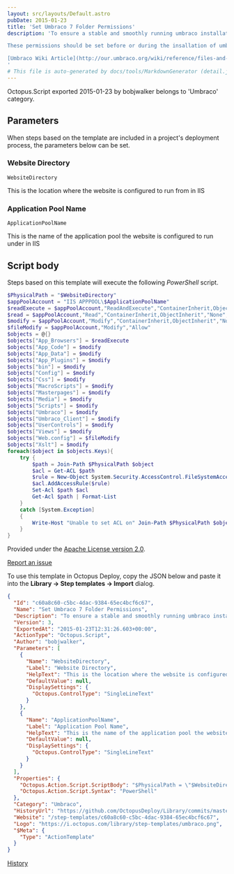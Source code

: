 ```yaml
---
layout: src/layouts/Default.astro
pubDate: 2015-01-23
title: 'Set Umbraco 7 Folder Permissions'
description: 'To ensure a stable and smoothly running umbraco installation, these permissions need to be set correctly.

These permissions should be set before or during the insallation of umbraco. The user with the permissions set are the user used by the Application Pool used by the IIS website (usually Network Service or the IIS_IUSRS group). If in doubt, ask your server admin / hosting company

[Umbraco Wiki Article](http://our.umbraco.org/wiki/reference/files-and-folders/permissions)
'
# This file is auto-generated by docs/tools/MarkdownGenerator (detail.js)
---
```


Octopus.Script exported 2015-01-23 by bobjwalker belongs to 'Umbraco' category.

## Parameters

When steps based on the template are included in a project's deployment process, the parameters below can be set.


<div class="param">

### Website Directory

`WebsiteDirectory`

This is the location where the website is configured to run from in IIS

</div>
        
<div class="param">

### Application Pool Name

`ApplicationPoolName`

This is the name of the application pool the website is configured to run under in IIS

</div>
        

## Script body

Steps based on this template will execute the following *PowerShell* script.

```PowerShell
$PhysicalPath = "$WebsiteDirectory"
$appPoolAccount = "IIS APPPOOL\$ApplicationPoolName"
$readExecute = $appPoolAccount,"ReadAndExecute","ContainerInherit,ObjectInherit","None","Allow"
$read = $appPoolAccount,"Read","ContainerInherit,ObjectInherit","None","Allow"
$modify = $appPoolAccount,"Modify","ContainerInherit,ObjectInherit","None","Allow"
$fileModify = $appPoolAccount,"Modify","Allow"
$objects = @{}
$objects["App_Browsers"] = $readExecute
$objects["App_Code"] = $modify
$objects["App_Data"] = $modify
$objects["App_Plugins"] = $modify
$objects["bin"] = $modify
$objects["Config"] = $modify
$objects["Css"] = $modify
$objects["MacroScripts"] = $modify
$objects["Masterpages"] = $modify
$objects["Media"] = $modify
$objects["Scripts"] = $modify
$objects["Umbraco"] = $modify
$objects["Umbraco_Client"] = $modify
$objects["UserControls"] = $modify
$objects["Views"] = $modify
$objects["Web.config"] = $fileModify
$objects["Xslt"] = $modify
foreach($object in $objects.Keys){
    try {
        $path = Join-Path $PhysicalPath $object
        $acl = Get-ACL $path
        $rule = New-Object System.Security.AccessControl.FileSystemAccessRule($objects[$object])
        $acl.AddAccessRule($rule)
        Set-Acl $path $acl
        Get-Acl $path | Format-List
    }
    catch [System.Exception]
    {
        Write-Host "Unable to set ACL on" Join-Path $PhysicalPath $object
    }
}
```

Provided under the [Apache License version 2.0](https://github.com/OctopusDeploy/Library/blob/master/LICENSE.txt).

[Report an issue](https://github.com/OctopusDeploy/Library/issues/new?assignees=&labels=&projects=&template=bug-report.yml&title=Issue%20with%20Set%20Umbraco%207%20Folder%20Permissions&step-template=Set%20Umbraco%207%20Folder%20Permissions)

<div class="get-json">

To use this template in Octopus Deploy, copy the JSON below and paste it into the **Library → Step templates → Import** dialog.

```json
{
  "Id": "c60a8c60-c5bc-4dac-9384-65ec4bcf6c67",
  "Name": "Set Umbraco 7 Folder Permissions",
  "Description": "To ensure a stable and smoothly running umbraco installation, these permissions need to be set correctly.\n\nThese permissions should be set before or during the insallation of umbraco. The user with the permissions set are the user used by the Application Pool used by the IIS website (usually Network Service or the IIS_IUSRS group). If in doubt, ask your server admin / hosting company\n\n[Umbraco Wiki Article](http://our.umbraco.org/wiki/reference/files-and-folders/permissions)\n",
  "Version": 3,
  "ExportedAt": "2015-01-23T12:31:26.603+00:00",
  "ActionType": "Octopus.Script",
  "Author": "bobjwalker",
  "Parameters": [
    {
      "Name": "WebsiteDirectory",
      "Label": "Website Directory",
      "HelpText": "This is the location where the website is configured to run from in IIS",
      "DefaultValue": null,
      "DisplaySettings": {
        "Octopus.ControlType": "SingleLineText"
      }
    },
    {
      "Name": "ApplicationPoolName",
      "Label": "Application Pool Name",
      "HelpText": "This is the name of the application pool the website is configured to run under in IIS",
      "DefaultValue": null,
      "DisplaySettings": {
        "Octopus.ControlType": "SingleLineText"
      }
    }
  ],
  "Properties": {
    "Octopus.Action.Script.ScriptBody": "$PhysicalPath = \"$WebsiteDirectory\"\n$appPoolAccount = \"IIS APPPOOL\\$ApplicationPoolName\"\n$readExecute = $appPoolAccount,\"ReadAndExecute\",\"ContainerInherit,ObjectInherit\",\"None\",\"Allow\"\n$read = $appPoolAccount,\"Read\",\"ContainerInherit,ObjectInherit\",\"None\",\"Allow\"\n$modify = $appPoolAccount,\"Modify\",\"ContainerInherit,ObjectInherit\",\"None\",\"Allow\"\n$fileModify = $appPoolAccount,\"Modify\",\"Allow\"\n$objects = @{}\n$objects[\"App_Browsers\"] = $readExecute\n$objects[\"App_Code\"] = $modify\n$objects[\"App_Data\"] = $modify\n$objects[\"App_Plugins\"] = $modify\n$objects[\"bin\"] = $modify\n$objects[\"Config\"] = $modify\n$objects[\"Css\"] = $modify\n$objects[\"MacroScripts\"] = $modify\n$objects[\"Masterpages\"] = $modify\n$objects[\"Media\"] = $modify\n$objects[\"Scripts\"] = $modify\n$objects[\"Umbraco\"] = $modify\n$objects[\"Umbraco_Client\"] = $modify\n$objects[\"UserControls\"] = $modify\n$objects[\"Views\"] = $modify\n$objects[\"Web.config\"] = $fileModify\n$objects[\"Xslt\"] = $modify\nforeach($object in $objects.Keys){\n    try {\n        $path = Join-Path $PhysicalPath $object\n        $acl = Get-ACL $path\n        $rule = New-Object System.Security.AccessControl.FileSystemAccessRule($objects[$object])\n        $acl.AddAccessRule($rule)\n        Set-Acl $path $acl\n        Get-Acl $path | Format-List\n    }\n    catch [System.Exception]\n    {\n        Write-Host \"Unable to set ACL on\" Join-Path $PhysicalPath $object\n    }\n}",
    "Octopus.Action.Script.Syntax": "PowerShell"
  },
  "Category": "Umbraco",
  "HistoryUrl": "https://github.com/OctopusDeploy/Library/commits/master/step-templates//opt/buildagent/work/75443764cd38076d/step-templates/umbraco-v7-folder-permissions.json",
  "Website": "/step-templates/c60a8c60-c5bc-4dac-9384-65ec4bcf6c67",
  "Logo": "https://i.octopus.com/library/step-templates/umbraco.png",
  "$Meta": {
    "Type": "ActionTemplate"
  }
}
```

[History](https://github.com/OctopusDeploy/Library/commits/master/step-templates/https://github.com/OctopusDeploy/Library/commits/master/step-templates//opt/buildagent/work/75443764cd38076d/step-templates/umbraco-v7-folder-permissions.json)

</div>
